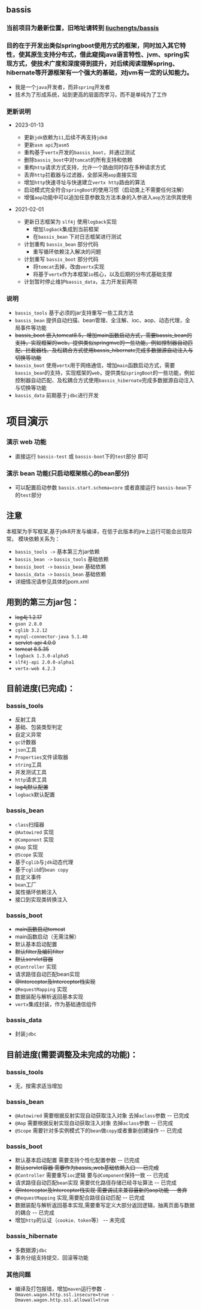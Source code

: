 bassis
---------------------------
### 当前项目为最新位置，旧地址请转到 [liuchengts/bassis](https://github.com/liuchengts/bassis)

### 目的在于开发出类似springboot使用方式的框架，同时加入其它特性，使其原生支持分布式，借此窥探java语言特性、jvm、spring实现方式，使技术广度和深度得到提升，对后续阅读理解spring、hibernate等开源框架有一个强大的基础，对jvm有一定的认知能力。

* 我是一个`java`开发者，而非`spring`开发者
* 技术为了形成系统，站到更高的层面而学习，而不是单纯为了工作

### 更新说明
- 2023-01-13
  - 更新`jdk`依赖为`11`,后续不再支持`jdk8`
  - 更新`asm api`为`asm5`
  - 重构基于`vertx`开发的`bassis_boot`，并通过测试
  - 删除`bassis_boot`中对`tomcat`的所有支持和依赖
  - 重构`http`请求方式支持，允许一个路由同时存在多种请求方式
  - 丢弃`http`拦截器与过滤器，全部采用`aop`直接实现
  - 增加`http`快速寻址与快速建立`vertx http`路由的算法
  - 启动模式完全符合`springBoot`的使用习惯（启动类上不需要任何注解）
  - 增强`aop`功能中可以追加任意参数及方法本身的入参进入`aop`方法供其使用

- 2021-02-01 
  - 更新日志框架为 ```slf4j``` 使用```logback```实现
    - 增加```logback```集成到当前框架
    - 在```bassis_bean``` 下对日志框架进行测试
  - 计划重构 ```bassis_bean``` 部分代码
    - 重写循环依赖注入解决的问题
  - 计划重写 ```bassis_boot``` 部分代码
    - 将```tomcat```去掉，改由```vertx```实现
    - 将基于```vertx```作为本框架```io```核心，以及后期的分布式基础支撑
  - 计划暂时停止维护```bassis_data```，主力开发前两项
   
### 说明

* `bassis_tools` 基于必须的jar支持重写一些工具方法
* `bassis_bean`  提供自动扫描、bean管理、全注解、ioc、aop、动态代理，全局事件等功能
* ~~bassis_boot  嵌入tomcat8.5，增加main函数启动方式，需要bassis_bean的支持，实现框架的web，提供类似springmvc的一些功能，例如控制器自动匹配、拦截器栈、及松耦合方式使用bassis_hibernate完成多数据源自动注入与切换等功能~~
* `bassis_boot` 使用`vertx`用于网络通信，增加`main`函数启动方式，需要`bassis_bean`的支持，实现框架的`web`，提供类似`springBoot`的一些功能，例如控制器自动匹配、及松耦合方式使用`bassis_hibernate`完成多数据源自动注入与切换等功能
* `bassis_data`  前期基于`jdbc`进行开发

# 项目演示
### 演示 web 功能
* 直接运行 `bassis-test` 或 `bassis-boot`下的`test`部分 即可
### 演示 bean 功能(只启动框架核心的bean部分)
* 可以配置启动参数 `bassis.start.schema=core` 或者直接运行 `bassis-bean`下的`test`部分

## 注意

本框架为手写框架,基于jdk8开发与编译，在低于此版本的jre上运行可能会出现异常。
模块依赖关系为：
*  `bassis_tools ->`   基本第三方jar依赖
*  `bassis_bean ->`   `bassis_tools` 基础依赖
*  `bassis_boot ->`   `bassis_bean` 基础依赖
*  `bassis_data ->`   `bassis_bean` 基础依赖
*  详细情况请参见具体的pom.xml

## 用到的第三方jar包：

* ~~log4j 1.2.17~~
* `gson 2.8.0`
* `cglib 3.2.12`
* `mysql-connector-java 5.1.40`
* ~~servlet-api 4.0.0~~
* ~~tomcat 8.5.35~~
* `logback 1.3.0-alpha5`
* `slf4j-api 2.0.0-alpha1`
* `vertx-web 4.2.3`

## 目前进度(已完成)：
 
### bassis_tools
* 反射工具
* 基础、包装类型判定
* 自定义异常
* `gc`计数器
* `json`工具
* `Properties`文件读取器
* `string`工具
* 并发测试工具
* `http`请求工具
* ~~log4j默认配置~~
* `logback`默认配置

### bassis_bean
* `class`扫描器
* `@Autowired` 实现
* `@Component` 实现
* `@Aop` 实现
* `@Scope` 实现
* 基于`cglib`与`jdk`动态代理
* 基于`cglib`的`bean copy`
* 自定义事件
* `bean`工厂
* 属性循环依赖注入
* 接口到实现类转换注入

### bassis_boot
* ~~main函数启动tomcat~~
* main函数启动（无需注解）
* 默认基本启动配置
* ~~默认filter及编码filter~~
* ~~默认servlet容器~~
* `@Controller` 实现
* 请求路径自动匹配bean实现
* ~~@Interceptor及Interceptor栈实现~~
* `@RequestMapping` 实现
* 数据装配与解析返回基本实现
* `vertx`集成封装，作为基础通信组件

### bassis_data
* 封装`jdbc`

## 目前进度(需要调整及未完成的功能)：

### bassis_tools
* 无，按需求适当增加

### bassis_bean
* `@Autowired` 需要根据反射实现自动获取注入对象 去掉`aclass`参数 -- 已完成
* `@Aop` 需要根据反射实现自动获取注入对象 去掉`aclass`参数 -- 已完成
* `@Scope` 需要针对多实例模式下的`bean`做`copy`或者重新创建操作 -- 已完成

### bassis_boot
* 默认基本启动配置 需要支持个性化配置参数 -- 已完成
* ~~默认servlet容器 需要作为bassis_web基础依赖入口 -- 已完成~~
* `@Controller` 需要重写`ioc`逻辑 要与`@Component`保持一致 -- 已完成
* 请求路径自动匹配`bean`实现 需要优化路径存储已经寻址算法 -- 已完成
* ~~@Interceptor及Interceptor栈实现 需要调试来兼容最新的aop功能 -- 舍弃~~
* `@RequestMapping` 实现,需要配合路径自动匹配 -- 已完成
* 数据装配与解析返回基本实现,需要重写定义大部分返回逻辑，抽离页面与数据的耦合 -- 已完成
* 增加`http`的认证（`cookie、token`等） -- 未完成

### bassis_hibernate
* 多数据源`jdbc`
* 事务分组支持提交、回滚等功能

### 其他问题
* 编译及打包报错，增加`maven`运行参数 `-Dmaven.wagon.http.ssl.insecure=true -Dmaven.wagon.http.ssl.allowall=true`
